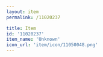 ```yaml
---
layout: item
permalink: /11020237

title: Item
id: '11020237'
item_name: 'Unknown'
icon_url: 'item/icon/11050048.png'
---
```


